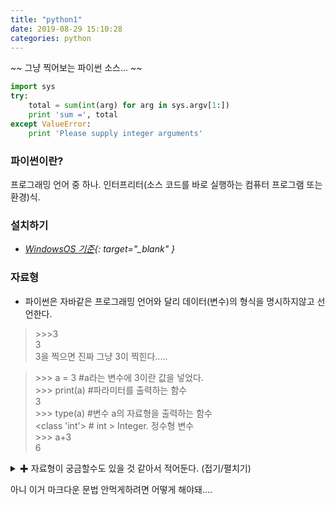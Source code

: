 ```yaml
---
title: "python1"
date: 2019-08-29 15:10:28
categories: python
---
```

<script type="text/javascript" src="/assets/js/main.min.js" />
<script type="text/javascript">
   console.log("test");
</script>
  
~~ 그냥 찍어보는 파이썬 소스... ~~
```python
import sys
try:
    total = sum(int(arg) for arg in sys.argv[1:])
    print 'sum =', total
except ValueError:
    print 'Please supply integer arguments'
```

### 파이썬이란?
프로그래밍 언어 중 하나. 인터프리터(소스 코드를 바로 실행하는 컴퓨터 프로그램 또는 환경)식.  

### 설치하기  
- *[WindowsOS 기준](https://www.python.org/downloads/){: target="_blank" }*

### 자료형
- 파이썬은 자바같은 프로그래밍 언어와 달리 데이터(변수)의 형식을 명시하지않고 선언한다.  
> \>>>3  
> 3   
3을 찍으면 진짜 그냥 3이 찍힌다.....  
  
> \>>> a = 3 #a라는 변수에 3이란 값을 넣었다.  
> \>>> print(a) #파라미터를 출력하는 함수  
> 3  
> \>>> type(a) #변수 a의 자료형을 출력하는 함수  
> <class 'int'> # int > Integer. 정수형 변수  
> \>>> a+3  
> 6  

<details>
<summary>&#10010; 자료형이 궁금할수도 있을 것 같아서 적어둔다. (접기/펼치기) </summary>
<div markdown="1">

|자료형|이름|내용|
|--|--|--|
|숫자|int|양/음의정수.0
||float|실수


</div>
</details>

  
아니 이거 마크다운 문법 안먹게하려면 어떻게 해야돼....
